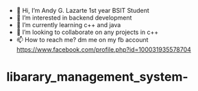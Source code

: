 - 👋 Hi, I’m Andy G. Lazarte 1st year BSIT Student
- 👀 I’m interested in backend development
- 🌱 I’m currently learning c++ and java
- 💞️ I’m looking to collaborate on any projects in c++
- 📫 How to reach me? dm me on my fb account https://www.facebook.com/profile.php?id=100031935578704

<!---
andytechh/andytechh is a ✨ special ✨ repository because its `README.md` (this file) appears on your GitHub profile.
You can click the Preview link to take a look at your changes.
--->
# libarary_management_system-

